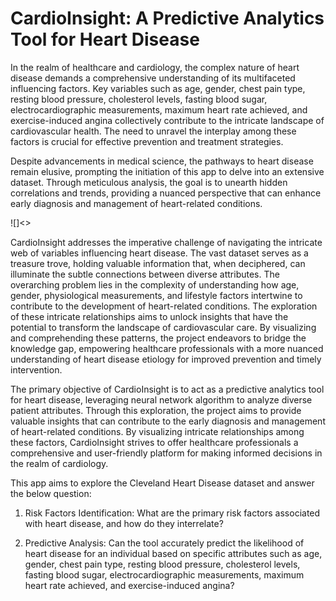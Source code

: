 # CardioInsight: A Predictive Analytics Tool for Heart Disease

In the realm of healthcare and cardiology, the complex nature of heart disease demands a comprehensive understanding of its multifaceted influencing factors. Key variables such as age, gender, chest pain type, resting blood pressure, cholesterol levels, fasting blood sugar, electrocardiographic measurements, maximum heart rate achieved, and exercise-induced angina collectively contribute to the intricate landscape of cardiovascular health. The need to unravel the interplay among these factors is crucial for effective prevention and treatment strategies.

Despite advancements in medical science, the pathways to heart disease remain elusive, prompting the initiation of this app to delve into an extensive dataset. Through meticulous analysis, the goal is to unearth hidden correlations and trends, providing a nuanced perspective that can enhance early diagnosis and management of heart-related conditions.

![]<>

CardioInsight addresses the imperative challenge of navigating the intricate web of variables influencing heart disease. The vast dataset serves as a treasure trove, holding valuable information that, when deciphered, can illuminate the subtle connections between diverse attributes. The overarching problem lies in the complexity of understanding how age, gender, physiological measurements, and lifestyle factors intertwine to contribute to the development of heart-related conditions. The exploration of these intricate relationships aims to unlock insights that have the potential to transform the landscape of cardiovascular care. By visualizing and comprehending these patterns, the project endeavors to bridge the knowledge gap, empowering healthcare professionals with a more nuanced understanding of heart disease etiology for improved prevention and timely intervention.

The primary objective of CardioInsight is to act as a predictive analytics tool for heart disease, leveraging neural network algorithm to analyze diverse patient attributes. Through this exploration, the project aims to provide valuable insights that can contribute to the early diagnosis and management of heart-related conditions. By visualizing intricate relationships among these factors, CardioInsight strives to offer healthcare professionals a comprehensive and user-friendly platform for making informed decisions in the realm of cardiology.

This app aims to explore the Cleveland Heart Disease dataset and answer the below question:

1. Risk Factors Identification: What are the primary risk factors associated with heart disease, and how do they interrelate?

2. Predictive Analysis: Can the tool accurately predict the likelihood of heart disease for an individual based on specific attributes such as age, gender, chest pain type, resting blood pressure, cholesterol levels, fasting blood sugar, electrocardiographic measurements, maximum heart rate achieved, and exercise-induced angina?





